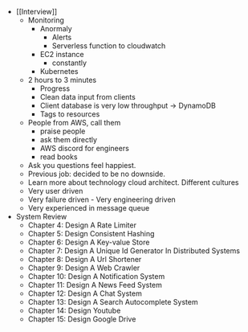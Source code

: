 - [[Interview]]
    - Monitoring 
        - Anormaly
            - Alerts
            - Serverless function to cloudwatch
        - EC2 instance
            - constantly
        - Kubernetes
    - 2 hours to 3 minutes
        - Progress
        - Clean data input from clients
        - Client database is very low throughput -> DynamoDB
        - Tags to resources
    - People from AWS, call them
        - praise people
        - ask them directly
        - AWS discord for engineers
        - read books
    - Ask you questions feel happiest.
    - Previous job: decided to be no downside.
    - Learn more about technology cloud architect. Different cultures
    - Very user driven
    - Very failure driven - Very engineering driven
    - Very experienced in message queue
- System Review
    - Chapter 4: Design A Rate Limiter
    - Chapter 5: Design Consistent Hashing
    - Chapter 6: Design A Key-value Store
    - Chapter 7: Design A Unique Id Generator In Distributed Systems
    - Chapter 8: Design A Url Shortener
    - Chapter 9: Design A Web Crawler
    - Chapter 10: Design A Notification System
    - Chapter 11: Design A News Feed System
    - Chapter 12: Design A Chat System
    - Chapter 13: Design A Search Autocomplete System
    - Chapter 14: Design Youtube
    - Chapter 15: Design Google Drive
